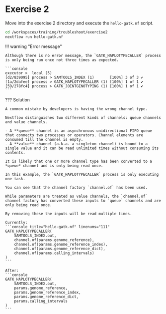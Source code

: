 # Exercise 2

Move into the exercise 2 directory and execute the `hello-gatk.nf` script.

```bash
cd /workspaces/training/troubleshoot/exercise2
nextflow run hello-gatk.nf
```

!!! warning "Error message"

    Although there is no error message, the `GATK_HAPLOTYPECALLER` process is only being run once not three times as expected.

    ```console
    executor >  local (5)
    [d2/839095] process > SAMTOOLS_INDEX (1)       [100%] 3 of 3 ✔
    [1a/2dafee] process > GATK_HAPLOTYPECALLER (1) [100%] 1 of 1 ✔
    [59/278fc4] process > GATK_JOINTGENOTYPING (1) [100%] 1 of 1 ✔
    ```

??? Solution

    A common mistake by developers is having the wrong channel type.

    Nextflow distinguishes two different kinds of channels: queue channels and value channels.

    - A **queue** channel is an asynchronous unidirectional FIFO queue that connects two processes or operators. Channel elements are consumed till the channel is empty.
    - A **value** channel (a.k.a. a singleton channel) is bound to a single value and it can be read unlimited times without consuming its contents.

    It is likely that one or more channel type has been converted to a *queue* channel and is only being read once.

    In this example, the `GATK_HAPLOTYPECALLER` process is only executing one task.

    You can see that the channel factory `channel.of` has been used.

    While parameters are treated as value channels, the `channel.of` channel factory has converted these inputs to `queue` channels and are only being read once.

    By removing these the inputs will be read multiple times.

    Currently:
    ```console title="hello-gatk.nf" linenums="111"
    GATK_HAPLOTYPECALLER(
        SAMTOOLS_INDEX.out,
        channel.of(params.genome_reference),
        channel.of(params.genome_reference_index),
        channel.of(params.genome_reference_dict),
        channel.of(params.calling_intervals)
    )
    ```

    After:
    ```console
    GATK_HAPLOTYPECALLER(
        SAMTOOLS_INDEX.out,
        params.genome_reference,
        params.genome_reference_index,
        params.genome_reference_dict,
        params.calling_intervals
    )
    ```
